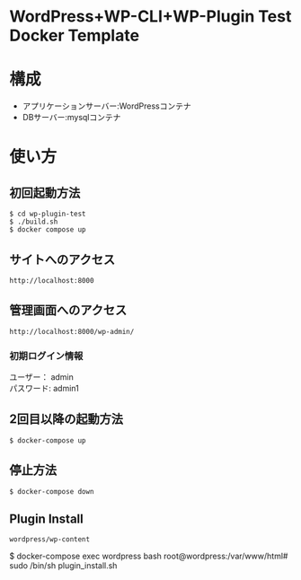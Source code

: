 # WordPress+WP-CLI+WP-Plugin Test Docker Template
# 構成
* アプリケーションサーバー:WordPressコンテナ
* DBサーバー:mysqlコンテナ
# 使い方
## 初回起動方法
```
$ cd wp-plugin-test
$ ./build.sh
$ docker compose up
```
## サイトへのアクセス
```
http://localhost:8000
```
## 管理画面へのアクセス
```
http://localhost:8000/wp-admin/
```
### 初期ログイン情報
ユーザー： admin  
パスワード: admin1  
## 2回目以降の起動方法
```
$ docker-compose up
```
## 停止方法
```
$ docker-compose down
```
## Plugin Install
```
wordpress/wp-content
```
$ docker-compose exec wordpress bash
root@wordpress:/var/www/html# sudo /bin/sh plugin_install.sh
